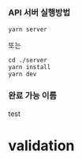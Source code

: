 ### API 서버 실행방법

```
yarn server
```

또는

```
cd ./server
yarn install
yarn dev
```

### 완료 가능 이름

test
# validation
